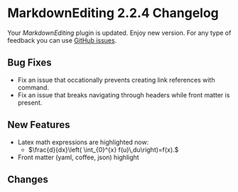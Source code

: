 # MarkdownEditing 2.2.4 Changelog

Your _MarkdownEditing_ plugin is updated. Enjoy new version. For any type of
feedback you can use [GitHub issues][issues].

## Bug Fixes

* Fix an issue that occationally prevents creating link references with command.
* Fix an issue that breaks navigating through headers while front matter is present.

## New Features

* Latex math expressions are highlighted now:
    - $\frac{d}{dx}\left( \int_{0}^{x} f(u)\,du\right)=f(x).$
* Front matter (yaml, coffee, json) highlight

## Changes

[issues]: https://github.com/SublimeText-Markdown/MarkdownEditing/issues
